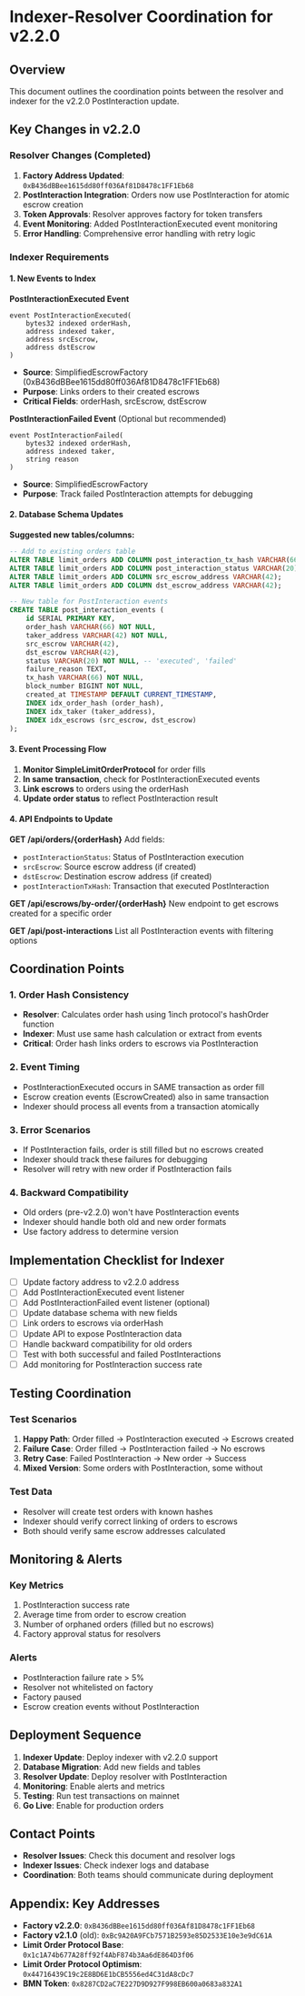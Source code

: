 # Indexer-Resolver Coordination for v2.2.0

## Overview
This document outlines the coordination points between the resolver and indexer for the v2.2.0 PostInteraction update.

## Key Changes in v2.2.0

### Resolver Changes (Completed)
1. **Factory Address Updated**: `0xB436dBBee1615dd80ff036Af81D8478c1FF1Eb68`
2. **PostInteraction Integration**: Orders now use PostInteraction for atomic escrow creation
3. **Token Approvals**: Resolver approves factory for token transfers
4. **Event Monitoring**: Added PostInteractionExecuted event monitoring
5. **Error Handling**: Comprehensive error handling with retry logic

### Indexer Requirements

#### 1. New Events to Index

**PostInteractionExecuted Event**
```solidity
event PostInteractionExecuted(
    bytes32 indexed orderHash,
    address indexed taker,
    address srcEscrow,
    address dstEscrow
)
```
- **Source**: SimplifiedEscrowFactory (0xB436dBBee1615dd80ff036Af81D8478c1FF1Eb68)
- **Purpose**: Links orders to their created escrows
- **Critical Fields**: orderHash, srcEscrow, dstEscrow

**PostInteractionFailed Event** (Optional but recommended)
```solidity
event PostInteractionFailed(
    bytes32 indexed orderHash,
    address indexed taker,
    string reason
)
```
- **Source**: SimplifiedEscrowFactory
- **Purpose**: Track failed PostInteraction attempts for debugging

#### 2. Database Schema Updates

**Suggested new tables/columns:**

```sql
-- Add to existing orders table
ALTER TABLE limit_orders ADD COLUMN post_interaction_tx_hash VARCHAR(66);
ALTER TABLE limit_orders ADD COLUMN post_interaction_status VARCHAR(20); -- 'pending', 'executed', 'failed'
ALTER TABLE limit_orders ADD COLUMN src_escrow_address VARCHAR(42);
ALTER TABLE limit_orders ADD COLUMN dst_escrow_address VARCHAR(42);

-- New table for PostInteraction events
CREATE TABLE post_interaction_events (
    id SERIAL PRIMARY KEY,
    order_hash VARCHAR(66) NOT NULL,
    taker_address VARCHAR(42) NOT NULL,
    src_escrow VARCHAR(42),
    dst_escrow VARCHAR(42),
    status VARCHAR(20) NOT NULL, -- 'executed', 'failed'
    failure_reason TEXT,
    tx_hash VARCHAR(66) NOT NULL,
    block_number BIGINT NOT NULL,
    created_at TIMESTAMP DEFAULT CURRENT_TIMESTAMP,
    INDEX idx_order_hash (order_hash),
    INDEX idx_taker (taker_address),
    INDEX idx_escrows (src_escrow, dst_escrow)
);
```

#### 3. Event Processing Flow

1. **Monitor SimpleLimitOrderProtocol** for order fills
2. **In same transaction**, check for PostInteractionExecuted events
3. **Link escrows** to orders using the orderHash
4. **Update order status** to reflect PostInteraction result

#### 4. API Endpoints to Update

**GET /api/orders/{orderHash}**
Add fields:
- `postInteractionStatus`: Status of PostInteraction execution
- `srcEscrow`: Source escrow address (if created)
- `dstEscrow`: Destination escrow address (if created)
- `postInteractionTxHash`: Transaction that executed PostInteraction

**GET /api/escrows/by-order/{orderHash}**
New endpoint to get escrows created for a specific order

**GET /api/post-interactions**
List all PostInteraction events with filtering options

## Coordination Points

### 1. Order Hash Consistency
- **Resolver**: Calculates order hash using 1inch protocol's hashOrder function
- **Indexer**: Must use same hash calculation or extract from events
- **Critical**: Order hash links orders to escrows via PostInteraction

### 2. Event Timing
- PostInteractionExecuted occurs in SAME transaction as order fill
- Escrow creation events (EscrowCreated) also in same transaction
- Indexer should process all events from a transaction atomically

### 3. Error Scenarios
- If PostInteraction fails, order is still filled but no escrows created
- Indexer should track these failures for debugging
- Resolver will retry with new order if PostInteraction fails

### 4. Backward Compatibility
- Old orders (pre-v2.2.0) won't have PostInteraction events
- Indexer should handle both old and new order formats
- Use factory address to determine version

## Implementation Checklist for Indexer

- [ ] Update factory address to v2.2.0 address
- [ ] Add PostInteractionExecuted event listener
- [ ] Add PostInteractionFailed event listener (optional)
- [ ] Update database schema with new fields
- [ ] Link orders to escrows via orderHash
- [ ] Update API to expose PostInteraction data
- [ ] Handle backward compatibility for old orders
- [ ] Test with both successful and failed PostInteractions
- [ ] Add monitoring for PostInteraction success rate

## Testing Coordination

### Test Scenarios
1. **Happy Path**: Order filled → PostInteraction executed → Escrows created
2. **Failure Case**: Order filled → PostInteraction failed → No escrows
3. **Retry Case**: Failed PostInteraction → New order → Success
4. **Mixed Version**: Some orders with PostInteraction, some without

### Test Data
- Resolver will create test orders with known hashes
- Indexer should verify correct linking of orders to escrows
- Both should verify same escrow addresses calculated

## Monitoring & Alerts

### Key Metrics
1. PostInteraction success rate
2. Average time from order to escrow creation
3. Number of orphaned orders (filled but no escrows)
4. Factory approval status for resolvers

### Alerts
- PostInteraction failure rate > 5%
- Resolver not whitelisted on factory
- Factory paused
- Escrow creation events without PostInteraction

## Deployment Sequence

1. **Indexer Update**: Deploy indexer with v2.2.0 support
2. **Database Migration**: Add new fields and tables
3. **Resolver Update**: Deploy resolver with PostInteraction
4. **Monitoring**: Enable alerts and metrics
5. **Testing**: Run test transactions on mainnet
6. **Go Live**: Enable for production orders

## Contact Points

- **Resolver Issues**: Check this document and resolver logs
- **Indexer Issues**: Check indexer logs and database
- **Coordination**: Both teams should communicate during deployment

## Appendix: Key Addresses

- **Factory v2.2.0**: `0xB436dBBee1615dd80ff036Af81D8478c1FF1Eb68`
- **Factory v2.1.0** (old): `0xBc9A20A9FCb7571B2593e85D2533E10e3e9dC61A`
- **Limit Order Protocol Base**: `0x1c1A74b677A28ff92f4AbF874b3Aa6dE864D3f06`
- **Limit Order Protocol Optimism**: `0x44716439C19c2E8BD6E1bCB5556ed4C31dA8cDc7`
- **BMN Token**: `0x8287CD2aC7E227D9D927F998EB600a0683a832A1`